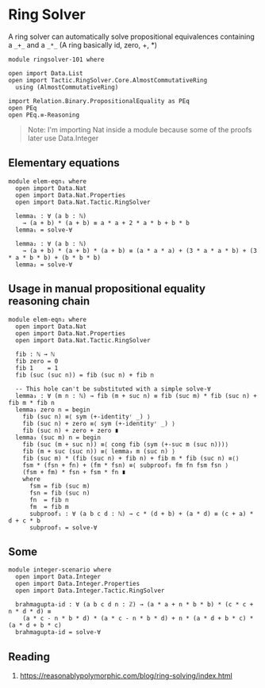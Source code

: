 # Ring Solver

A ring solver can automatically solve propositional equivalences
containing a `_+_` and a `_*_` (A ring basically id, zero, +, *)

```
module ringsolver-101 where

open import Data.List
open import Tactic.RingSolver.Core.AlmostCommutativeRing
  using (AlmostCommutativeRing)

import Relation.Binary.PropositionalEquality as PEq
open PEq
open PEq.≡-Reasoning

```

> Note: I'm importing Nat inside a module because some of the proofs later use Data.Integer

## Elementary equations

```
module elem-eqn₁ where
  open import Data.Nat
  open import Data.Nat.Properties
  open import Data.Nat.Tactic.RingSolver

  lemma₁ : ∀ (a b : ℕ)
    → (a + b) * (a + b) ≡ a * a + 2 * a * b + b * b
  lemma₁ = solve-∀

  lemma₂ : ∀ (a b : ℕ)
    → (a + b) * (a + b) * (a + b) ≡ (a * a * a) + (3 * a * a * b) + (3 * a * b * b) + (b * b * b)
  lemma₂ = solve-∀

```

## Usage in manual propositional equality reasoning chain

```
module elem-eqn₂ where
  open import Data.Nat
  open import Data.Nat.Properties
  open import Data.Nat.Tactic.RingSolver

  fib : ℕ → ℕ
  fib zero = 0
  fib 1    = 1
  fib (suc (suc n)) = fib (suc n) + fib n

  -- This hole can't be substituted with a simple solve-∀
  lemma₃ : ∀ (m n : ℕ) → fib (m + suc n) ≡ fib (suc m) * fib (suc n) + fib m * fib n
  lemma₃ zero n = begin
    fib (suc n) ≡⟨ sym (+-identityʳ _) ⟩
    fib (suc n) + zero ≡⟨ sym (+-identityʳ _) ⟩
    fib (suc n) + zero + zero ∎
  lemma₃ (suc m) n = begin
    fib (suc (m + suc n)) ≡⟨ cong fib (sym (+-suc m (suc n)))⟩
    fib (m + suc (suc n)) ≡⟨ lemma₃ m (suc n) ⟩
    fib (suc m) * (fib (suc n) + fib n) + fib m * fib (suc n) ≡⟨⟩
    fsm * (fsn + fn) + (fm * fsn) ≡⟨ subproof₁ fm fn fsm fsn ⟩
    (fsm + fm) * fsn + fsm * fn ∎
    where
      fsm = fib (suc m)
      fsn = fib (suc n)
      fn  = fib n
      fm  = fib m
      subproof₁ : ∀ (a b c d : ℕ) → c * (d + b) + (a * d) ≡ (c + a) * d + c * b
      subproof₁ = solve-∀
```

## Some

```
module integer-scenario where
  open import Data.Integer
  open import Data.Integer.Properties
  open import Data.Integer.Tactic.RingSolver

  brahmagupta-id : ∀ (a b c d n : ℤ) → (a * a + n * b * b) * (c * c + n * d * d) ≡
    (a * c - n * b * d) * (a * c - n * b * d) + n * (a * d + b * c) * (a * d + b * c)
  brahmagupta-id = solve-∀
```

## Reading

1. https://reasonablypolymorphic.com/blog/ring-solving/index.html

